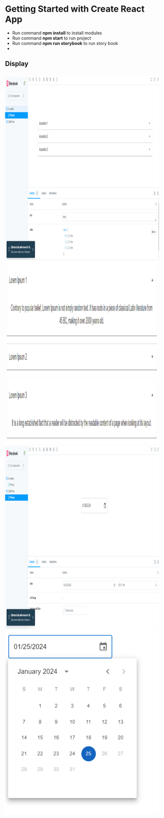 # Getting Started with Create React App
- Run command **npm install** to install modules
- Run command **npm start** to run project
- Run command **npm run storybook** to run story book
- 
<h2>Display<h2>
  <img src="https://github.com/hassanimtiaz194/storybook-task/blob/main/1.png" alt="Expense Tracker Display" width="1000" height="600">
  <img src="https://github.com/hassanimtiaz194/storybook-task/blob/main/2.png" alt="Expense Tracker Display" width="1000" height="600">
  <img src="https://github.com/hassanimtiaz194/storybook-task/blob/main/3.png" alt="Expense Tracker Display" width="1000" height="600">
  <img src="https://github.com/hassanimtiaz194/storybook-task/blob/main/4.png" alt="Expense Tracker Display" width="1000" height="600">
